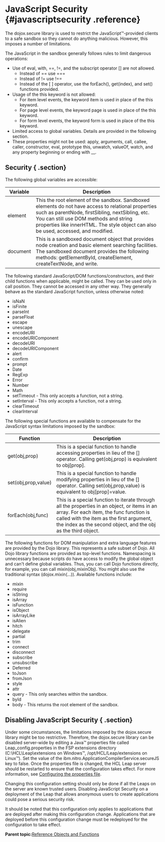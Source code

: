 # JavaScript Security {#javascriptsecurity .reference}

The dojox.secure library is used to restrict the JavaScript™-provided clients to a safe sandbox so they cannot do anything malicious. However, this imposes a number of limitations.

The JavaScript in the sandbox generally follows rules to limit dangerous operations:

-   Use of eval, with, ==, !=, and the subscript operator \[\] are not allowed.
    -   Instead of == use ===
    -   Instead of != use !==
    -   Instead of the \[ \] operator, use the forEach\(\), get\(index\), and set\(\) functions provided.
-   Usage of the this keyword is not allowed:
    -   For item level events, the keyword item is used in place of the this keyword.
    -   For page level events, the keyword page is used in place of the this keyword.
    -   For form level events, the keyword form is used in place of the this keyword.
-   Limited access to global variables. Details are provided in the following section.
-   These properties might not be used: apply, arguments, call, callee, caller, constructor, eval, prototype this, unwatch, valueOf, watch, and any property beginning or ending with \_\_.

## Security { .section}

The following global variables are accessible:

|Variable|Description|
|--------|-----------|
|element|This the root element of the sandbox. Sandboxed elements do not have access to relational properties such as parentNode, firstSibling, nextSibling, etc. You can still use DOM methods and string properties like innerHTML. The style object can also be used, accessed, and modified.|
|document|This is a sandboxed document object that provides node creation and basic element searching facilities. The sandboxed document provides the following methods: getElementById, createElement, createTextNode, and write.|

The following standard JavaScript/DOM functions/constructors, and their child functions when applicable, might be called. They can be used only in call position. They cannot be accessed in any other way. They generally behave as the standard JavaScript function, unless otherwise noted:

-   isNaN
-   isFinite
-   parseInt
-   parseFloat
-   escape
-   unescape
-   encodeURI
-   encodeURIComponent
-   decodeURI
-   decodeURIComponent
-   alert
-   confirm
-   prompt
-   Date
-   RegExp
-   Error
-   Number
-   Math
-   setTimeout - This only accepts a function, not a string.
-   setInterval - This only accepts a function, not a string.
-   clearTimeout
-   clearInterval

The following special functions are available to compensate for the JavaScript syntax limitations imposed by the sandbox:

|Function|Description|
|--------|-----------|
|get\(obj,prop\)|This is a special function to handle accessing properties in lieu of the \[\] operator. Calling get\(obj,prop\) is equivalent to obj\[prop\].|
|set\(obj,prop,value\)|This is a special function to handle modifying properties in lieu of the \[\] operator. Calling set\(obj,prop,value\) is equivalent to obj\[prop\]=value.|
|forEach\(obj,func\)|This is a special function to iterate through all the properties in an object, or items in an array. For each item, the func function is called with the item as the first argument, the index as the second object, and the obj as the third object.|

The following functions for DOM manipulation and extra language features are provided by the Dojo library. This represents a safe subset of Dojo. All Dojo library functions are provided as top-level functions. Namespacing is unnecessary because scripts do have access to modify the global object and can't define global variables. Thus, you can call Dojo functions directly, for example, you can call mixin\(obj,mixinObj\). You might also use the traditional syntax \(dojox.mixin\(...\)\). Available functions include:

-   mixin
-   require
-   isString
-   isArray
-   isFunction
-   isObject
-   isArrayLike
-   isAlien
-   hitch
-   delegate
-   partial
-   trim
-   connect
-   disconnect
-   subscribe
-   unsubscribe
-   Deferred
-   toJson
-   fromJson
-   style
-   attr
-   query - This only searches within the sandbox.
-   byId
-   body - This returns the root element of the sandbox.

## Disabling JavaScript Security { .section}

Under some circumstances, the limitations imposed by the dojox.secure library might be too restrictive. Therefore, the dojox.secure library can be disabled server-wide by editing a Java™ properties file called Leap\_config.properties in the FSP extensions directory \(C:\\HCL\\Leap\\extensions on Windows™, /opt/HCL/Leap/extensions on Linux™\). Set the value of the ibm.nitro.ApplicationCompilerService.secureJS key to false. Once the properties file is changed, the HCL Leap server should be restarted to ensure that the configuration takes effect. For more information, see [Configuring the properties file](co_configuring_the_properties_file.md).

Changing this configuration setting should only be done if all the Leaps on the server are known trusted users. Disabling JavaScript Security on a deployment of the Leap that allows anonymous users to create applications could pose a serious security risk.

It should be noted that this configuration only applies to applications that are deployed after making this configuration change. Applications that are deployed before this configuration change must be redeployed for the configuration to take effect.

**Parent topic:**[Reference Objects and Functions](ref_jsapi_objects_and_functions.md)

